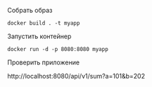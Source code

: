 Собрать образ
```console
docker build . -t myapp
```

Запустить контейнер
```console
docker run -d -p 8080:8080 myapp
```

Проверить приложение

http://localhost:8080/api/v1/sum?a=101&b=202
